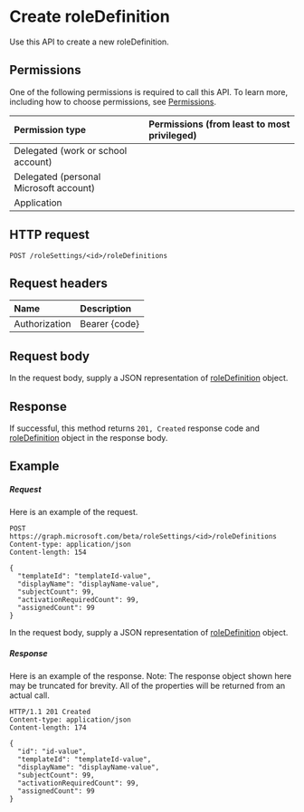 # Create roleDefinition

Use this API to create a new roleDefinition.
## Permissions
One of the following permissions is required to call this API. To learn more, including how to choose permissions, see [Permissions](../../../concepts/permissions_reference.md).

|Permission type      | Permissions (from least to most privileged)              |
|:--------------------|:---------------------------------------------------------|
|Delegated (work or school account) |    |
|Delegated (personal Microsoft account) |    |
|Application |  | 

## HTTP request
<!-- { "blockType": "ignored" } -->
```http
POST /roleSettings/<id>/roleDefinitions

```
## Request headers
| Name       | Description|
|:---------------|:----------|
| Authorization  | Bearer {code}|

## Request body
In the request body, supply a JSON representation of [roleDefinition](../resources/roledefinition.md) object.


## Response
If successful, this method returns `201, Created` response code and [roleDefinition](../resources/roledefinition.md) object in the response body.

## Example
##### Request
Here is an example of the request.
<!-- {
  "blockType": "request",
  "name": "create_roledefinition_from_rolesetting"
}-->
```http
POST https://graph.microsoft.com/beta/roleSettings/<id>/roleDefinitions
Content-type: application/json
Content-length: 154

{
  "templateId": "templateId-value",
  "displayName": "displayName-value",
  "subjectCount": 99,
  "activationRequiredCount": 99,
  "assignedCount": 99
}
```
In the request body, supply a JSON representation of [roleDefinition](../resources/roledefinition.md) object.
##### Response
Here is an example of the response. Note: The response object shown here may be truncated for brevity. All of the properties will be returned from an actual call.
<!-- {
  "blockType": "response",
  "truncated": true,
  "@odata.type": "microsoft.graph.roleDefinition"
} -->
```http
HTTP/1.1 201 Created
Content-type: application/json
Content-length: 174

{
  "id": "id-value",
  "templateId": "templateId-value",
  "displayName": "displayName-value",
  "subjectCount": 99,
  "activationRequiredCount": 99,
  "assignedCount": 99
}
```

<!-- uuid: 8fcb5dbc-d5aa-4681-8e31-b001d5168d79
2015-10-25 14:57:30 UTC -->
<!-- {
  "type": "#page.annotation",
  "description": "Create roleDefinition",
  "keywords": "",
  "section": "documentation",
  "tocPath": ""
}-->